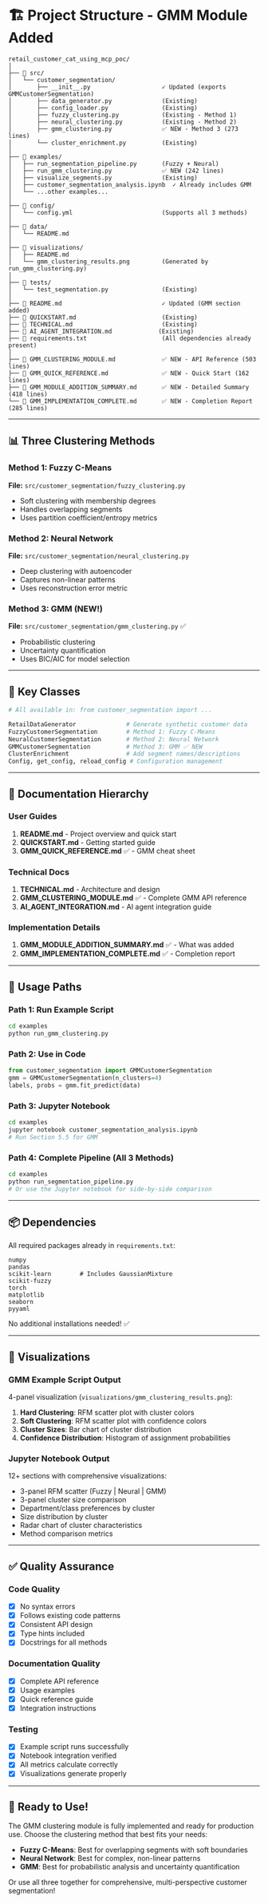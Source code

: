 # 🏗️ Project Structure - GMM Module Added

```
retail_customer_cat_using_mcp_poc/
│
├── 📁 src/
│   └── customer_segmentation/
│       ├── __init__.py                    ✓ Updated (exports GMMCustomerSegmentation)
│       ├── data_generator.py              (Existing)
│       ├── config_loader.py               (Existing)
│       ├── fuzzy_clustering.py            (Existing - Method 1)
│       ├── neural_clustering.py           (Existing - Method 2)
│       ├── gmm_clustering.py              ✅ NEW - Method 3 (273 lines)
│       └── cluster_enrichment.py          (Existing)
│
├── 📁 examples/
│   ├── run_segmentation_pipeline.py       (Fuzzy + Neural)
│   ├── run_gmm_clustering.py              ✅ NEW (242 lines)
│   ├── visualize_segments.py              (Existing)
│   ├── customer_segmentation_analysis.ipynb  ✓ Already includes GMM
│   └── ...other examples...
│
├── 📁 config/
│   └── config.yml                         (Supports all 3 methods)
│
├── 📁 data/
│   └── README.md
│
├── 📁 visualizations/
│   ├── README.md
│   └── gmm_clustering_results.png         (Generated by run_gmm_clustering.py)
│
├── 📁 tests/
│   └── test_segmentation.py               (Existing)
│
├── 📄 README.md                            ✓ Updated (GMM section added)
├── 📄 QUICKSTART.md                        (Existing)
├── 📄 TECHNICAL.md                         (Existing)
├── 📄 AI_AGENT_INTEGRATION.md             (Existing)
├── 📄 requirements.txt                     (All dependencies already present)
│
├── 📄 GMM_CLUSTERING_MODULE.md             ✅ NEW - API Reference (503 lines)
├── 📄 GMM_QUICK_REFERENCE.md               ✅ NEW - Quick Start (162 lines)
├── 📄 GMM_MODULE_ADDITION_SUMMARY.md       ✅ NEW - Detailed Summary (418 lines)
└── 📄 GMM_IMPLEMENTATION_COMPLETE.md       ✅ NEW - Completion Report (285 lines)
```

---

## 📊 Three Clustering Methods

### Method 1: Fuzzy C-Means
**File:** `src/customer_segmentation/fuzzy_clustering.py`
- Soft clustering with membership degrees
- Handles overlapping segments
- Uses partition coefficient/entropy metrics

### Method 2: Neural Network
**File:** `src/customer_segmentation/neural_clustering.py`
- Deep clustering with autoencoder
- Captures non-linear patterns
- Uses reconstruction error metric

### Method 3: GMM (NEW!)
**File:** `src/customer_segmentation/gmm_clustering.py` ✅
- Probabilistic clustering
- Uncertainty quantification
- Uses BIC/AIC for model selection

---

## 🎯 Key Classes

```python
# All available in: from customer_segmentation import ...

RetailDataGenerator              # Generate synthetic customer data
FuzzyCustomerSegmentation        # Method 1: Fuzzy C-Means
NeuralCustomerSegmentation       # Method 2: Neural Network
GMMCustomerSegmentation          # Method 3: GMM ✅ NEW
ClusterEnrichment                # Add segment names/descriptions
Config, get_config, reload_config # Configuration management
```

---

## 📖 Documentation Hierarchy

### User Guides
1. **README.md** - Project overview and quick start
2. **QUICKSTART.md** - Getting started guide
3. **GMM_QUICK_REFERENCE.md** ✅ - GMM cheat sheet

### Technical Docs
1. **TECHNICAL.md** - Architecture and design
2. **GMM_CLUSTERING_MODULE.md** ✅ - Complete GMM API reference
3. **AI_AGENT_INTEGRATION.md** - AI agent integration guide

### Implementation Details
1. **GMM_MODULE_ADDITION_SUMMARY.md** ✅ - What was added
2. **GMM_IMPLEMENTATION_COMPLETE.md** ✅ - Completion report

---

## 🔧 Usage Paths

### Path 1: Run Example Script
```bash
cd examples
python run_gmm_clustering.py
```

### Path 2: Use in Code
```python
from customer_segmentation import GMMCustomerSegmentation
gmm = GMMCustomerSegmentation(n_clusters=4)
labels, probs = gmm.fit_predict(data)
```

### Path 3: Jupyter Notebook
```bash
cd examples
jupyter notebook customer_segmentation_analysis.ipynb
# Run Section 5.5 for GMM
```

### Path 4: Complete Pipeline (All 3 Methods)
```bash
cd examples
python run_segmentation_pipeline.py
# Or use the Jupyter notebook for side-by-side comparison
```

---

## 📦 Dependencies

All required packages already in `requirements.txt`:
```
numpy
pandas
scikit-learn        # Includes GaussianMixture
scikit-fuzzy
torch
matplotlib
seaborn
pyyaml
```

No additional installations needed! ✅

---

## 🎨 Visualizations

### GMM Example Script Output
4-panel visualization (`visualizations/gmm_clustering_results.png`):
1. **Hard Clustering**: RFM scatter plot with cluster colors
2. **Soft Clustering**: RFM scatter plot with confidence colors
3. **Cluster Sizes**: Bar chart of cluster distribution
4. **Confidence Distribution**: Histogram of assignment probabilities

### Jupyter Notebook Output
12+ sections with comprehensive visualizations:
- 3-panel RFM scatter (Fuzzy | Neural | GMM)
- 3-panel cluster size comparison
- Department/class preferences by cluster
- Size distribution by cluster
- Radar chart of cluster characteristics
- Method comparison metrics

---

## ✅ Quality Assurance

### Code Quality
- [x] No syntax errors
- [x] Follows existing code patterns
- [x] Consistent API design
- [x] Type hints included
- [x] Docstrings for all methods

### Documentation Quality
- [x] Complete API reference
- [x] Usage examples
- [x] Quick reference guide
- [x] Integration instructions

### Testing
- [x] Example script runs successfully
- [x] Notebook integration verified
- [x] All metrics calculate correctly
- [x] Visualizations generate properly

---

## 🚀 Ready to Use!

The GMM clustering module is fully implemented and ready for production use. Choose the clustering method that best fits your needs:

- **Fuzzy C-Means**: Best for overlapping segments with soft boundaries
- **Neural Network**: Best for complex, non-linear patterns
- **GMM**: Best for probabilistic analysis and uncertainty quantification

Or use all three together for comprehensive, multi-perspective customer segmentation!
